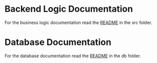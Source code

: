 # Backend Logic Documentation

For the business logic documentation read the [README](https://github.com/iambrunoromano/MusicStore/tree/main/MusicStore/src "Backend README") in the src folder. 

# Database Documentation

For the database documentation read the [README](https://github.com/iambrunoromano/MusicStore/tree/main/MusicStore/db "Database README") in the db folder. 

